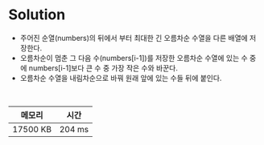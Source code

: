 # Solution

- 주어진 순열(numbers)의 뒤에서 부터 최대한 긴 오름차순 수열을 다른 배열에 저장한다.
- 오름차순이 멈춘 그 다음 수(numbers[i-1])를 저장한 오름차순 수열에 있는 수 중에 numbers[i-1]보다 큰 수 중 가장 작은 수와 바꾼다. 
- 오름차순 수열을 내림차순으로 바꿔 원래 앞에 있는 수들 뒤에 붙인다.

</br>

|메모리|시간|
|---|---|
|17500 KB|204 ms|